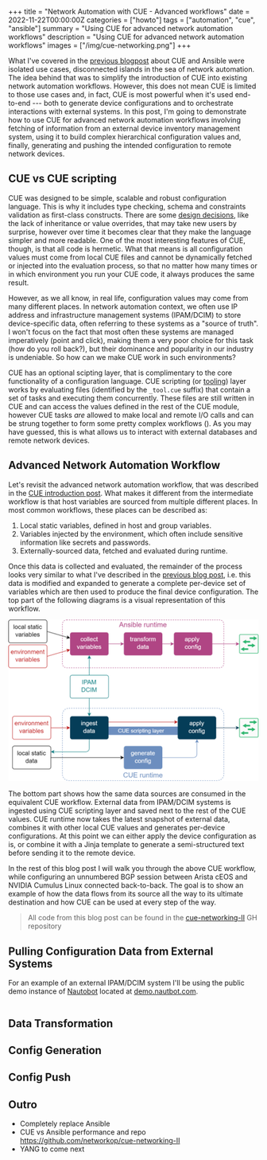 +++
title = "Network Automation with CUE - Advanced workflows"
date = 2022-11-22T00:00:00Z
categories = ["howto"]
tags = ["automation", "cue", "ansible"]
summary = "Using CUE for advanced network automation workflows"
description = "Using CUE for advanced network automation workflows"
images = ["/img/cue-networking.png"]
+++

What I've covered in the [previous blogpost](/post/2022-11-cue-ansible/) about CUE and Ansible were isolated use cases, disconnected islands in the sea of network automation. The idea behind that was to simplify the introduction of CUE into existing network automation workflows. However, this does not mean CUE is limited to those use cases and, in fact, CUE is most powerful when it's used end-to-end --- both to generate device configurations and to orchestrate interactions with external systems. In this post, I'm going to demonstrate how to use CUE for advanced network automation workflows involving fetching of information from an external device inventory management system, using it to build complex hierarchical configuration values and, finally, generating and pushing the intended configuration to remote network devices.

## CUE vs CUE scripting

CUE was designed to be simple, scalable and robust configuration language. This is why it includes type checking, schema and constraints validation as first-class constructs. There are some [design decisions](https://cuelang.org/docs/usecases/configuration/), like the lack of inheritance or value overrides, that may take new users by surprise, however over time it becomes clear that they make the language simpler and more readable. One of the most interesting features of CUE, though, is that all code is hermetic. What that means is all configuration values must come from local CUE files and cannot be dynamically fetched or injected into the evaluation process, so that no matter how many times or in which environment you run your CUE code, it always produces the same result.

However, as we all know, in real life, configuration values may come from many different places. In network automation context, we often use IP address and infrastructure management systems (IPAM/DCIM) to store device-specific data, often referring to these systems as a "source of truth". I won't focus on the fact that most often these systems are managed imperatively (point and click), making them a very poor choice for this task (how do you roll back?), but their dominance and popularity in our industry is undeniable. So how can we make CUE work in such environments?

CUE has an optional scipting layer, that is complimentary to the core functionality of a configuration language. CUE scripting (or [tooling]((https://cuelang.org/docs/usecases/configuration/#tooling))) layer works by evaluating files (identified by the `_tool.cue` suffix) that contain a set of tasks and executing them concurrently. These files are still written in CUE and can access the values defined in the rest of the CUE module, however CUE tasks _are_ allowed to make local and remote I/O calls and can be strung together to form some pretty complex workflows (). As you may have guessed, this is what allows us to interact with external databases and remote network devices.

## Advanced Network Automation Workflow

Let's revisit the advanced network automation workflow, that was described in the [CUE introduction post](/post/2022-10-cue-intro/). What makes it different from the intermediate workflow is that  host variables are sourced from multiple different places. In most common workflows, these places can be described as:

1. Local static variables, defined in host and group variables.
2. Variables injected by the environment, which often include sensitive information like secrets and passwords.
3. Externally-sourced data, fetched and evaluated during runtime.

Once this data is collected and evaluated, the remainder of the process looks very similar to what I've described in the [previous blog post](/post/2022-11-cue-ansible/), i.e. this data is modified and expanded to generate a complete per-device set of variables which are then used to produce the final device configuration. The top part of the following diagrams is a visual representation of this workflow.

![](/img/cue-advanced.png)

The bottom part shows how the same data sources are consumed in the equivalent CUE workflow. External data from IPAM/DCIM systems is ingested using CUE scripting layer and saved next to the rest of the CUE values. CUE runtime now takes the latest snapshot of external data, combines it with other local CUE values and generates per-device configurations. At this point we can either apply the device configuration as is, or combine it with a Jinja template to generate a semi-structured text before sending it to the remote device. 

In the rest of this blog post I will walk you through the above CUE workflow, while configuring an unnumbered BGP session between Arista cEOS and NVIDIA Cumulus Linux connected back-to-back. The goal is to show an example of how the data flows from its source all the way to its ultimate destination and how CUE can be used at every step of the way.

> All code from this blog post can be found in the [cue-networking-II](https://github.com/networkop/cue-networking-II) GH repository

## Pulling Configuration Data from External Systems

For an example of an external IPAM/DCIM system I'll be using the public demo instance of [Nautobot](https://github.com/nautobot/nautobot) located at [demo.nautbot.com](https://demo.nautobot.com/).

```json
```

## Data Transformation

## Config Generation

## Config Push

## Outro

* Completely replace Ansible
* CUE vs Ansible performance and repo https://github.com/networkop/cue-networking-II
* YANG to come next

